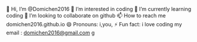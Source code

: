 👋 Hi, I’m @Domichen2016
👀 I’m interested in coding
🌱 I’m currently learning coding
💞️ I’m looking to collaborate on github
📫 How to reach me domichen2016.github.io
😄 Pronouns: i,you,
⚡ Fun fact: i love coding
my email  : domichen2016@gmail.com
g